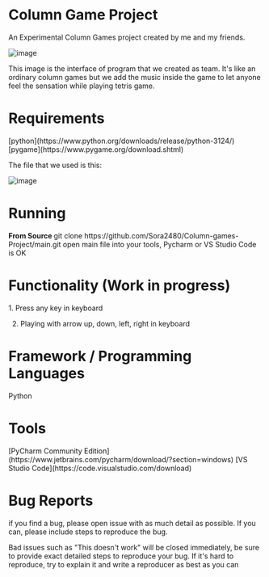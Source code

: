 <h1> <Strong> Column Game Project </Strong> </h1>


An Experimental Column Games project created by me and my friends.

![image](https://github.com/user-attachments/assets/e6085771-7be6-42a1-8519-295cdff0ba7d)

This image is the interface of program that we created as team. 
It's like an ordinary column games but we add the music inside the game to let anyone feel the sensation while playing tetris game.

<h1> <Strong> Requirements </Strong> </h1>
<red> [python](https://www.python.org/downloads/release/python-3124/) </red>
<red> [pygame](https://www.pygame.org/download.shtml) </red>

The file that  we used is this:

![image](https://github.com/user-attachments/assets/7e53c909-6e1e-4e02-a0b9-79140abb7070)


<h1> <Strong> Running </Strong></h1>
<Strong> From Source </Strong>
git clone https://github.com/Sora2480/Column-games-Project/main.git
open main file into your tools, Pycharm or VS Studio Code is OK 

<h1> <Strong> Functionality (Work in progress)</Strong></h1>
1. Press any key in keyboard

2. Playing with arrow up, down, left, right in keyboard 

<h1> <Strong> Framework / Programming Languages </Strong></h1> 
Python

<h1> <Strong> Tools </Strong></h1> 
[PyCharm Community Edition](https://www.jetbrains.com/pycharm/download/?section=windows) 
[VS Studio Code](https://code.visualstudio.com/download)


<h1> <Strong> Bug Reports </Strong></h1>
if you find a bug, please open issue with as much detail as possible. If you can, please include steps to reproduce the bug.

Bad issues such as "This doesn't work" will be closed immediately, be sure to provide exact detailed steps to reproduce your bug. If it's hard to reproduce, try to explain it and write a reproducer as best as you can 
